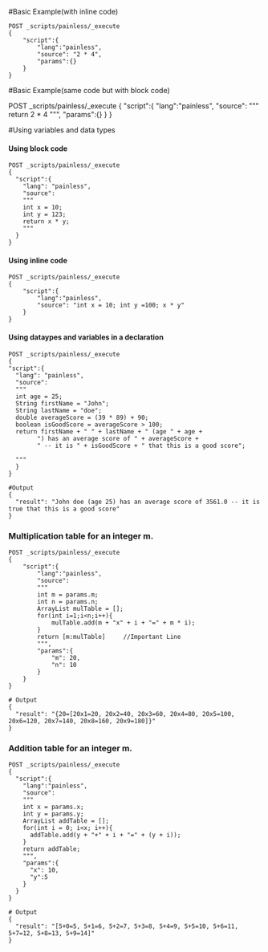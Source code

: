 #Basic Example(with inline code)

```
POST _scripts/painless/_execute
{
    "script":{
        "lang":"painless",
        "source": "2 * 4",
        "params":{}
    }
}
```

#Basic Example(same code but with block code)

POST _scripts/painless/_execute
{
    "script":{
        "lang":"painless",
        "source": """
        return 2 * 4
        """,
        "params":{}
    }
}

#Using variables and data types
#### Using block code
```
POST _scripts/painless/_execute
{
  "script":{
    "lang": "painless",
    "source":
    """
    int x = 10;
    int y = 123;
    return x * y;
    """
  }
}
```
#### Using inline code
```
POST _scripts/painless/_execute
{
    "script":{
        "lang":"painless",
        "source": "int x = 10; int y =100; x * y"
    }
}
```

#### Using dataypes and variables in a declaration
```
POST _scripts/painless/_execute
{
"script":{
  "lang": "painless",
  "source":
  """
  int age = 25;
  String firstName = "John";
  String lastName = "doe";
  double averageScore = (39 * 89) + 90;
  boolean isGoodScore = averageScore > 100;
  return firstName + " " + lastName + " (age " + age +
        ") has an average score of " + averageScore +
        " -- it is " + isGoodScore + " that this is a good score";
  
  """
  }
}

#Output
{
  "result": "John doe (age 25) has an average score of 3561.0 -- it is true that this is a good score"
}
```

### Multiplication table for an integer m.

```
POST _scripts/painless/_execute
{
    "script":{
        "lang":"painless",
        "source":
        """
        int m = params.m;
        int n = params.n;
        ArrayList mulTable = [];
        for(int i=1;i<n;i++){
            mulTable.add(m + "x" + i + "=" + m * i);
        }
        return [m:mulTable]     //Important Line
        """,
        "params":{
            "m": 20,
            "n": 10
        }
    }
}

# Output
{
  "result": "{20=[20x1=20, 20x2=40, 20x3=60, 20x4=80, 20x5=100, 20x6=120, 20x7=140, 20x8=160, 20x9=180]}"
}
```

### Addition table for an integer m.
```
POST _scripts/painless/_execute
{
  "script":{
    "lang":"painless",
    "source": 
    """
    int x = params.x;
    int y = params.y;
    ArrayList addTable = [];
    for(int i = 0; i<x; i++){
      addTable.add(y + "+" + i + "=" + (y + i));
    }
    return addTable;
    """,
    "params":{
      "x": 10,
      "y":5
    }
  }
}

# Output
{
  "result": "[5+0=5, 5+1=6, 5+2=7, 5+3=8, 5+4=9, 5+5=10, 5+6=11, 5+7=12, 5+8=13, 5+9=14]"
}
```